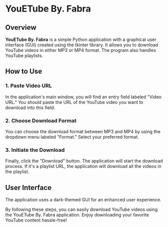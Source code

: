 # YouETube By. Fabra

## Overview

**YouETube By. Fabra** is a simple Python application with a graphical user interface (GUI) created using the tkinter library. It allows you to download YouTube videos in either MP3 or MP4 format. The program also handles YouTube playlists.

## How to Use

### 1. Paste Video URL

In the application's main window, you will find an entry field labeled "Video URL." You should paste the URL of the YouTube video you want to download into this field.

### 2. Choose Download Format

You can choose the download format between MP3 and MP4 by using the dropdown menu labeled "Format." Select your preferred format.

### 3. Initiate the Download

Finally, click the "Download" button. The application will start the download process. If it's a playlist URL, the application will download all the videos in the playlist.

## User Interface

The application uses a dark-themed GUI for an enhanced user experience.

By following these steps, you can easily download YouTube videos using the YouETube By. Fabra application. Enjoy downloading your favorite YouTube content hassle-free!
